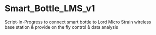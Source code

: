 # Smart_Bottle_LMS_v1
Script-In-Progress to connect smart bottle to Lord Micro Strain wireless base station &amp; provide on the fly control &amp; data analysis
